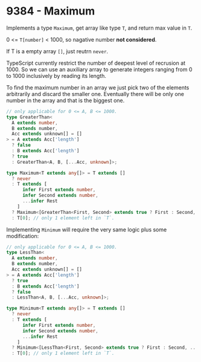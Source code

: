 # 9384 - Maximum

Implements a type `Maximum`, get array like type `T`, and return max value in `T`.

0 <= `T[number]` < 1000, so nagative number **not considered**.

If T is a empty array `[]`, just reutrn `never`.

TypeScript currently restrict the number of deepest level of recrusion at 1000. So we can use an auxiliary array to generate integers ranging from 0 to 1000 inclusively by reading its length.

To find the maximum number in an array we just pick two of the elements arbitrarily and discard the smaller one. Eventually there will be only one number in the array and that is the biggest one.

```typescript
// only applicable for 0 <= A, B <= 1000.
type GreaterThan<
  A extends number,
  B extends number,
  Acc extends unknown[] = []
> = A extends Acc['length']
  ? false
  : B extends Acc['length']
  ? true
  : GreaterThan<A, B, [...Acc, unknown]>;

type Maximum<T extends any[]> = T extends []
  ? never
  : T extends [
      infer First extends number,
      infer Second extends number,
      ...infer Rest
    ]
  ? Maximum<[GreaterThan<First, Second> extends true ? First : Second, ...Rest]>
  : T[0]; // only 1 element left in `T`.
```

Implementing `Minimum` will require the very same logic plus some modification:

```typescript
// only applicable for 0 <= A, B <= 1000.
type LessThan<
  A extends number,
  B extends number,
  Acc extends unknown[] = []
> = A extends Acc['length']
  ? true
  : B extends Acc['length']
  ? false
  : LessThan<A, B, [...Acc, unknown]>;

type Minimum<T extends any[]> = T extends []
  ? never
  : T extends [
      infer First extends number,
      infer Second extends number,
      ...infer Rest
    ]
  ? Minimum<[LessThan<First, Second> extends true ? First : Second, ...Rest]>
  : T[0]; // only 1 element left in `T`.
```
